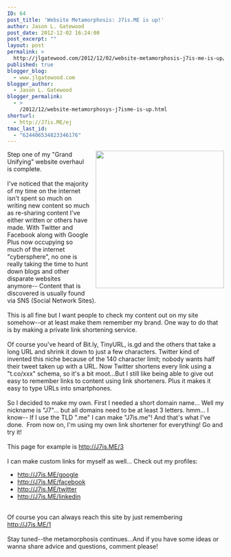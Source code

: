 ```yaml
---
ID: 64
post_title: 'Website Metamorphosis: J7is.ME is up!'
author: Jason L. Gatewood
post_date: 2012-12-02 16:24:00
post_excerpt: ""
layout: post
permalink: >
  http://jlgatewood.com/2012/12/02/website-metamorphosis-j7is-me-is-up/
published: true
blogger_blog:
  - www.jlgatewood.com
blogger_author:
  - Jason L. Gatewood
blogger_permalink:
  - >
    /2012/12/website-metamorphosys-j7isme-is-up.html
shorturl:
  - http://J7is.ME/ej
tmac_last_id:
  - "624406534823346176"
---
```

<div style="clear: both; text-align: center;"><a href="http://canadiansinternet.com/wp-content/uploads/2012/09/URL_Link_Shortener.jpg" style="clear: right; float: right; margin-bottom: 1em; margin-left: 1em;"><img border="0" height="320" src="http://canadiansinternet.com/wp-content/uploads/2012/09/URL_Link_Shortener.jpg" width="298" /></a></div>Step one of my "Grand Unifying" website overhaul is complete. <br /><br />I've noticed that the majority of my time on the internet isn't spent so much on writing new content so much as re-sharing content I've either written or others have made. With Twitter and Facebook along with Google Plus now occupying so much of the internet "cybersphere", no one is really taking the time to hunt down blogs and other disparate websites anymore-- Content that is discovered is usually found via SNS (Social Network Sites). <br /><br />This is all fine but I want people to check my content out on my site somehow--or at least make them remember my brand. One way to do that is by making a private link shortening service.<br /><br />Of course you've heard of Bit.ly, TinyURL, is.gd and the others that take a long URL and shrink it down to just a few characters. Twitter kind of invented this niche because of the 140 character limit; nobody wants half their tweet taken up with a URL. Now Twitter shortens every link using a "t.co/xxx" schema, so it's a bit moot...But I still like being able to give out easy to remember links to content using link shorteners. Plus it makes it easy to type URLs into smartphones.<br /><br />So I decided to make my own. First I needed a short domain name... Well my nickname is "J7"... but all domains need to be at least 3 letters. hmm... I know-- If I use the TLD ".me" I can make "J7is.me"! And that's what I've done.  From now on, I'm using my own link shortener for everything! Go and try it! <br /><br />This page for example is <a href="http://j7is.me/3">http://J7is.ME/3</a><br /><br />I can make custom links for myself as well... Check out my profiles:<br /><ul><li><a href="http://j7is.me/google" target="_blank">http://J7is.ME/google</a>    </li><li><a href="http://j7is.me/facebook" target="_blank">http://J7is.ME/facebook</a>    </li><li><a href="http://j7is.me/twitter" target="_blank">http://J7is.ME/twitter</a> </li><li><a href="http://j7is.me/linkedin" target="_blank">http://J7is.ME/linkedin</a></li></ul><br />Of course you can always reach this site by just remembering <a href="http://j7is.me/1" target="_blank">http://J7is.ME/1</a><br /><br />Stay tuned--the metamorphosis continues...And if you have some ideas or wanna share advice and questions, comment please!<br />